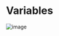 # Variables
![image](https://github.com/akarsh0913/Perpetual-Autodidacticism/assets/134067749/7ed88526-3a0e-4737-a2a8-a0bee0e2af48)

